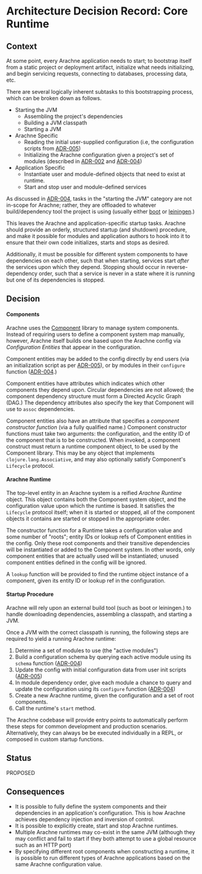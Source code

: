 # Architecture Decision Record: Core Runtime

## Context

At some point, every Arachne application needs to start; to bootstrap
itself from a static project or deployment artifact, initialize what
needs initializing, and begin servicing requests, connecting to
databases, processing data, etc.

There are several logically inherent subtasks to this bootstrapping process, which can be broken down as follows.

- Starting the JVM
    - Assembling the project's dependencies
    - Building a JVM classpath
    - Starting a JVM
- Arachne Specific
    - Reading the initial user-supplied configuration (i.e, the configuration scripts from [ADR-005](adr-005-user-facing-config.md))
    - Initializing the Arachne configuration given a project's set of modules (described in [ADR-002](adr-002-configuration.md) and [ADR-004](adr-004-module-loading.md))
- Application Specific
    - Instantiate user and module-defined objects that need to exist at runtime.
    - Start and stop user and module-defined services

As discussed in [ADR-004](adr-004-module-loading.md), tasks in the "starting the JVM" category are not in-scope for Arachne; rather, they are offloaded to whatever build/dependency tool the project is using (usually either [boot](http://boot-clj.com) or [leiningen](http://leiningen.org).)

This leaves the Arachne and application-specific startup tasks. Arachne should provide an orderly, structured startup (and shutdown) procedure, and make it possible for modules and application authors to hook into it to ensure that their own code initializes, starts and stops as desired.

Additionally, it must be possible for different system components to have dependencies on each other, such that when starting, services start *after* the services upon which they depend. Stopping should occur in reverse-dependency order, such that a service is never in a state where it is running but one of its dependencies is stopped.

## Decision

#### Components

Arachne uses the [Component](https://github.com/stuartsierra/component) library to manage system components. Instead of requiring users to define a component system map manually, however, Arachne itself builds one based upon the Arachne config via *Configuration Entities* that appear in the configuration.

Component entities may be added to the config directly by end users (via an initialization script as per [ADR-005](adr-005-user-facing-config.md)), or by modules in their `configure` function ([ADR-004](module-loading.md).)

Component entities have attributes which indicates which other components they depend upon. Circular dependencies are not allowed; the component dependency structure must form a Directed Acyclic Graph (DAG.) The dependency attributes also specify the key that Component will use to `assoc` dependencies.

Component entities also have an attribute that specifies a *component constructor function* (via a fully qualified name.) Component constructor functions must take two arguments: the configuration, and the entity ID of the component that is to be constructed. When invoked, a component construct must return a runtime component object, to be used by the Component library. This may be any object that implements `clojure.lang.Associative`, and may also optionally satisfy Component's `Lifecycle` protocol.

#### Arachne Runtime

The top-level entity in an Arachne system is a reified *Arachne Runtime* object. This object contains both the Component system object, and the configuration value upon which the runtime is based. It satisfies the `Lifecycle` protocol itself; when it is started or stopped, all of the component objects it contains are started or stopped in the appropriate order.

The constructor function for a Runtime takes a configuration value and some number of "roots"; entity IDs or lookup refs of Component entities in the config. Only these root components and their transitive dependencies will be instantiated or added to the Component system. In other words, only component entities that are actually used will be instantiated; unused component entities defined in the config will be ignored.

A `lookup` function will be provided to find the runtime object instance of a component, given its entity ID or lookup ref in the configuration.

#### Startup Procedure

Arachne will rely upon an external build tool (such as boot or leiningen.) to handle downloading dependencies, assembling a classpath, and starting a JVM.

Once a JVM with the correct classpath is running, the following steps are required to yield a running Arachne runtime:

1. Determine a set of modules to use (the "active modules")
2. Build a configuration schema by querying each active module using its `schema` function ([ADR-004](module-loading.md))
3. Update the config with initial configuration data from user init scripts ([ADR-005](adr-005-user-facing-config.md))
4. In module dependency order, give each module a chance to query and update the configuration using its `configure` function ([ADR-004](module-loading.md))
5. Create a new Arachne runtime, given the configuration and a set of root components.
6. Call the runtime's `start` method. 

The Arachne codebase will provide entry points to automatically perform these steps for common development and production scenarios. Alternatively, they can always be be executed individually in a REPL, or composed in custom startup functions.
 
## Status

PROPOSED

## Consequences


- It is possible to fully define the system components and their dependencies in an application's configuration. This is how Arachne achieves dependency injection and inversion of control.
- It is possible to explicitly create, start and stop Arachne runtimes.
- Multiple Arachne runtimes may co-exist in the same JVM (although they may conflict and fail to start if they both attempt to use a global resource such as an HTTP port)
- By specifying different root components when constructing a runtime, it is possible to run different types of Arachne applications based on the same Arachne configuration value.
